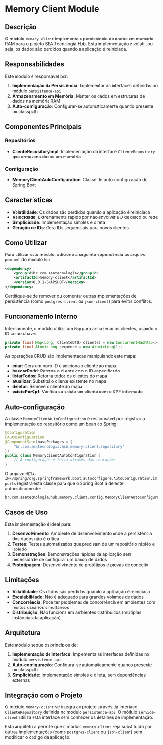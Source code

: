 # Memory Client Module

## Descrição

O módulo `memory-client` implementa a persistência de dados em memória RAM para o projeto SEA Tecnologia Hub. Esta implementação é volátil, ou seja, os dados são perdidos quando a aplicação é reiniciada.

## Responsabilidades

Este módulo é responsável por:

1. **Implementação da Persistência**: Implementar as interfaces definidas no módulo `persistence-api`
2. **Armazenamento em Memória**: Manter os dados em estruturas de dados na memória RAM
3. **Auto-configuração**: Configurar-se automaticamente quando presente no classpath

## Componentes Principais

### Repositórios

- **ClienteRepositoryImpl**: Implementação da interface `ClienteRepository` que armazena dados em memória

### Configuração

- **MemoryClientAutoConfiguration**: Classe de auto-configuração do Spring Boot

## Características

- **Volatilidade**: Os dados são perdidos quando a aplicação é reiniciada
- **Velocidade**: Extremamente rápido por não envolver I/O de disco ou rede
- **Simplicidade**: Implementação simples e direta
- **Geração de IDs**: Gera IDs sequenciais para novos clientes

## Como Utilizar

Para utilizar este módulo, adicione a seguinte dependência ao arquivo `pom.xml` do módulo `hub`:

```xml
<dependency>
    <groupId>br.com.seatecnologia</groupId>
    <artifactId>memory-client</artifactId>
    <version>0.0.1-SNAPSHOT</version>
</dependency>
```

Certifique-se de remover ou comentar outras implementações de persistência (como `postgres-client` ou `json-client`) para evitar conflitos.

## Funcionamento Interno

Internamente, o módulo utiliza um `Map` para armazenar os clientes, usando o ID como chave:

```java
private final Map<Long, ClienteDTO> clientes = new ConcurrentHashMap<>();
private final AtomicLong sequence = new AtomicLong(1);
```

As operações CRUD são implementadas manipulando este mapa:

- **criar**: Gera um novo ID e adiciona o cliente ao mapa
- **buscarPorId**: Retorna o cliente com o ID especificado
- **listarTodos**: Retorna todos os clientes do mapa
- **atualizar**: Substitui o cliente existente no mapa
- **deletar**: Remove o cliente do mapa
- **existePorCpf**: Verifica se existe um cliente com o CPF informado

## Auto-configuração

A classe `MemoryClientAutoConfiguration` é responsável por registrar a implementação do repositório como um bean do Spring:

```java
@Configuration
@AutoConfiguration
@ComponentScan(basePackages = {
    "br.com.seatecnologia.hub.memory.client.repository"
})
public class MemoryClientAutoConfiguration {
    // A configuração é feita através das anotações
}
```

O arquivo `META-INF/spring/org.springframework.boot.autoconfigure.AutoConfiguration.imports` registra esta classe para que o Spring Boot a detecte automaticamente:

```
br.com.seatecnologia.hub.memory.client.config.MemoryClientAutoConfiguration
```

## Casos de Uso

Esta implementação é ideal para:

1. **Desenvolvimento**: Ambiente de desenvolvimento onde a persistência dos dados não é crítica
2. **Testes**: Testes automatizados que precisam de um repositório rápido e isolado
3. **Demonstrações**: Demonstrações rápidas da aplicação sem necessidade de configurar um banco de dados
4. **Prototipagem**: Desenvolvimento de protótipos e provas de conceito

## Limitações

- **Volatilidade**: Os dados são perdidos quando a aplicação é reiniciada
- **Escalabilidade**: Não é adequado para grandes volumes de dados
- **Concorrência**: Pode ter problemas de concorrência em ambientes com muitos usuários simultâneos
- **Distribuição**: Não funciona em ambientes distribuídos (múltiplas instâncias da aplicação)

## Arquitetura

Este módulo segue os princípios de:

1. **Implementação de Interface**: Implementa as interfaces definidas no módulo `persistence-api`
2. **Auto-configuração**: Configura-se automaticamente quando presente no classpath
3. **Simplicidade**: Implementação simples e direta, sem dependências externas

## Integração com o Projeto

O módulo `memory-client` se integra ao projeto através da interface `ClienteRepository` definida no módulo `persistence-api`. O módulo `service-client` utiliza esta interface sem conhecer os detalhes de implementação.

Esta arquitetura permite que o módulo `memory-client` seja substituído por outras implementações (como `postgres-client` ou `json-client`) sem modificar o código da aplicação.